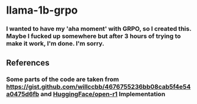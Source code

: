 # llama-1b-grpo

### I wanted to have my 'aha moment' with GRPO, so I created this. Maybe I fucked up somewhere but after 3 hours of trying to make it work, I'm done. I'm sorry. 

## References

### Some parts of the code are taken from https://gist.github.com/willccbb/4676755236bb08cab5f4e54a0475d6fb and [HuggingFace/open-r1](https://github.com/huggingface/open-r1) Implementation
